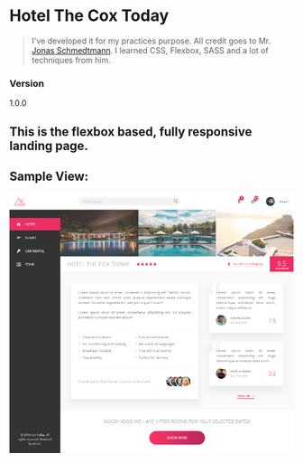 # Hotel The Cox Today

> I've developed it for my practices purpose. All credit goes to Mr. [Jonas Schmedtmann](http://codingheroes.io/resources/). I learned CSS, Flexbox, SASS and a lot of techniques from him.

### Version

1.0.0

## This is the flexbox based, fully responsive landing page.

## Sample View:

![alt text](img/home_page.png)


